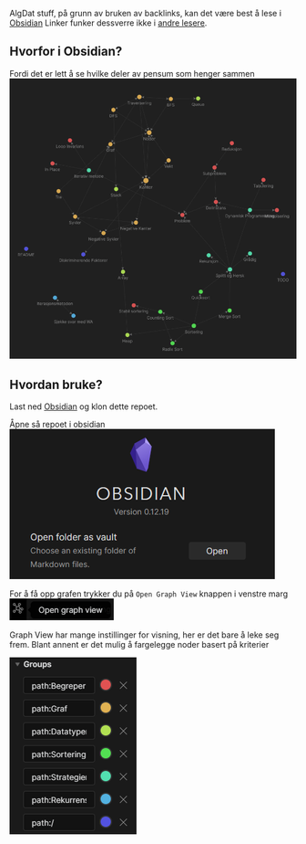 AlgDat stuff, på grunn av bruken av backlinks, kan det være best å lese i [Obsidian](https://obsidian.md/)
Linker funker dessverre ikke i [andre lesere](https://www.youtube.com/watch?v=dQw4w9WgXcQ&ab_channel=RickAstley).

## Hvorfor i Obsidian?
Fordi det er lett å se hvilke deler av pensum som henger sammen
![Bilde](bilder/graph.png)

## Hvordan bruke?
Last ned [Obsidian](https://obsidian.md/) og klon dette repoet.

Åpne så repoet i obsidian
![Bilde](bilder/open.png)

For å få opp grafen trykker du på `Open Graph View` knappen i venstre marg
![Bilde](bilder/graphButton.png)

Graph View har mange instillinger for visning, her er det bare å leke seg frem. Blant annent er det mulig å fargelegge noder basert på kriterier

![Bilde](bilder/groups.png)